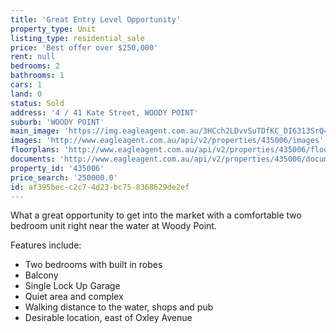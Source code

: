 ```yaml
---
title: 'Great Entry Level Opportunity'
property_type: Unit
listing_type: residential_sale
price: 'Best offer over $250,000'
rent: null
bedrooms: 2
bathrooms: 1
cars: 1
land: 0
status: Sold
address: '4 / 41 Kate Street, WOODY POINT'
suburb: 'WOODY POINT'
main_image: 'https://img.eagleagent.com.au/3HCch2LDvvSuTDfKC_DI6313SrQ=/1280x854/smart/https://s3-us-west-2.amazonaws.com/eagleagent-orig/images/6819714/106257421-image-M.jpg'
images: 'http://www.eagleagent.com.au/api/v2/properties/435006/images'
floorplans: 'http://www.eagleagent.com.au/api/v2/properties/435006/floorplans'
documents: 'http://www.eagleagent.com.au/api/v2/properties/435006/documents'
property_id: '435006'
price_search: '250000.0'
id: af395bec-c2c7-4d23-bc75-8368629de2ef
---
```

What a great opportunity to get into the market with a comfortable two bedroom unit right near the water at Woody Point.

Features include:

*  Two bedrooms with built in robes
*  Balcony
*  Single Lock Up Garage
*  Quiet area and complex
*  Walking distance to the water, shops and pub
*  Desirable location, east of Oxley Avenue